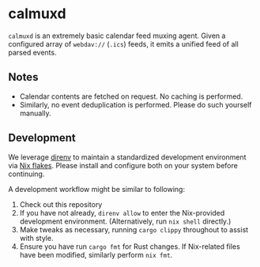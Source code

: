 # calmuxd
`calmuxd` is an extremely basic calendar feed muxing agent.
Given a configured array of `webdav://` (`.ics`) feeds, it emits a unified feed of all parsed events.

## Notes
- Calendar contents are fetched on request. No caching is performed.
- Similarly, no event deduplication is performed. Please do such yourself manually.

## Development
We leverage [direnv](https://github.com/direnv/direnv) to maintain a standardized development environment via [Nix flakes](https://nixos.wiki/wiki/flakes).
Please install and configure both on your system before continuing.

A development workflow might be similar to following:

1. Check out this repository
2. If you have not already, `direnv allow` to enter the Nix-provided development environment. (Alternatively, run `nix shell` directly.)
3. Make tweaks as necessary, running `cargo clippy` throughout to assist with style.
4. Ensure you have run `cargo fmt` for Rust changes. If Nix-related files have been modified, similarly perform `nix fmt`.
